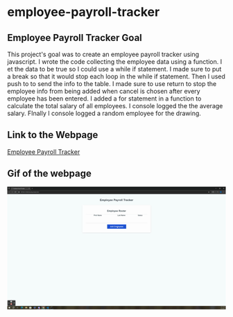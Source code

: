 # employee-payroll-tracker

## Employee Payroll Tracker Goal
This project's goal was to create an employee payroll tracker using javascript. I wrote the code collecting the employee data using a function. I et the data to be true so I could use a while if statement. I made sure to put a break so that it would stop each loop in the while if statement. Then I used push to to send the info to the table. I made sure to use return to stop the employee info from being added when cancel is chosen after every employee has been entered. I added a for statement in a function to calculate the total salary of all employees. I console logged the the average salary. FInally I console logged a random employee for the drawing.

## Link to the Webpage
[Employee Payroll Tracker]([https://cneale92.github.io/connor-neale-portfolio/](https://cneale92.github.io/employee-payroll-tracker/))

## Gif of the webpage
![Employee Payroll Tracker](https://github.com/Cneale92/employee-payroll-tracker/blob/main/Develop/assets/Untitled_%20Jun%203%2C%202024%2010_18%20PM.gif)
